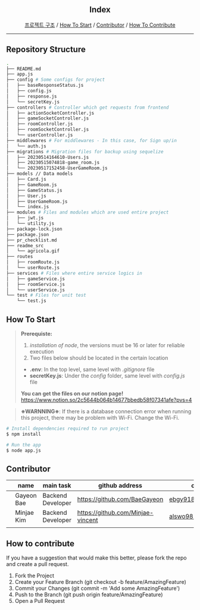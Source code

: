 <div>
  <h2 align="center">Index</h2>
  <p align="center">
    <a href="#repository-structure">프로젝트 구조</a> /
    <a href="#how-to-start">How To Start</a> /
    <a href="#contributor">Contributor</a> /
    <a href="#how-to-contribute">How To Contribute</a> 
  </p>
<div>

<hr>

## Repository Structure

```bash
.
├── README.md
├── app.js
├── config # Some configs for project
│   ├── baseResponseStatus.js
│   ├── config.js
│   ├── response.js
│   └── secretKey.js
├── controllers # Controller which get requests from frontend
│   ├── actionSocketController.js
│   ├── gameSocketController.js
│   ├── roomController.js
│   ├── roomSocketController.js
│   └── userController.js
├── middlewares # For middlewares - In this case, for Sign up/in
│   └── auth.js
├── migrations # Migration files for backup using sequelize
│   ├── 20230514164610-Users.js
│   ├── 20230515074818-game_room.js
│   └── 20230517152458-UserGameRoom.js
├── models // Data models
│   ├── Card.js
│   ├── GameRoom.js
│   ├── GameStatus.js
│   ├── User.js
│   ├── UserGameRoom.js
│   └── index.js
├── modules # Files and modules which are used entire project
│   ├── jwt.js
│   └── utility.js
├── package-lock.json
├── package.json
├── pr_checklist.md
├── readme_src
│   └── agricola.gif
├── routes
│   ├── roomRoute.js
│   └── userRoute.js
├── services # Files where entire service logics in
│   ├── gameService.js
│   ├── roomService.js
│   └── userService.js
└── test # Files for unit test
    └── test.js

```

## How To Start

> **Prerequiste:**
>
> 1. _installation of node_, the versions must be 16 or later for reliable execution
> 2. Two files below should be located in the certain location
>
> - **.env**: In the top level, same level with _.gitignore_ file
> - **secretKey.js**: Under the _config_ folder, same level with _config.js_ file <br>
>
> **You can get the files on our notion page!** https://www.notion.so/2c5644b064b14677bbedb58f07341afe?pvs=4

> **※WARNNING※**: If there is a database connection error when running this project, there may be problem with Wi-Fi. Change the Wi-Fi.

```bash
# Install dependencies required to run project
$ npm install

# Run the app
$ node app.js
```

## Contributor

|     | name       | main task         | github address                    | contact             |
| --- | ---------- | ----------------- | --------------------------------- | ------------------- |
|     | Gayeon Bae | Backend Developer | https://github.com/BaeGayeon      | ebgy918@gmail.com   |
|     | Minjae Kim | Backend Developer | https://github.com/Minjae-vincent | alswo9853@gmail.com |
|     |            |                   |                                   |                     |

## How to contribute

If you have a suggestion that would make this better, please fork the repo and create a pull request.

1. Fork the Project
2. Create your Feature Branch (git checkout -b feature/AmazingFeature)
3. Commit your Changes (git commit -m 'Add some AmazingFeature')
4. Push to the Branch (git push origin feature/AmazingFeature)
5. Open a Pull Request
